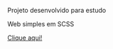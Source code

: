 Projeto desenvolvido para estudo

Web simples em SCSS

[Clique aqui!](https://pizza2u.github.io/Jogo-Da-Forca/)
